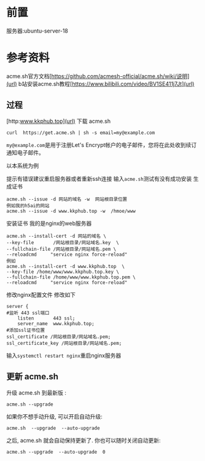 # 前置
服务器:ubuntu-server-18
# 参考资料
acme.sh官方文档[https://github.com/acmesh-official/acme.sh/wiki/说明](url)
b站安装acme.sh教程[https://www.bilibili.com/video/BV1SE411j7Jt](url)

## 过程
[http:www.kkphub.top](url)
下载 acme.sh

```
curl  https://get.acme.sh | sh -s email=my@example.com
```
`my@example.com`是用于注册Let's Encrypt帐户的电子邮件，您将在此处收到续订通知电子邮件。

以本系统为例

提示有错误建议重启服务器或者重新ssh连接
输入`acme.sh`测试有没有成功安装
生成证书

```
acme.sh --issue -d 网站的域名 -w  网站根目录位置
例如我的h5ai的网站
acme.sh --issue -d www.kkphub.top -w  /hmoe/www
```
安装证书 我的是nginx的web服务器
```
acme.sh --install-cert -d 网站的域名 \
--key-file       /网站根目录/网站域名.key  \
--fullchain-file /网站根目录/网站域名.pem \
--reloadcmd     "service nginx force-reload"
例如
acme.sh --install-cert -d www.kkphub.top  \
--key-file /home/www/www.kkphub.top.key \
--fullchain-file /home/www/www.kkphub.top.pem \
--reloadcmd     "service nginx force-reload"
```
修改nginx配置文件
修改如下
```
server {
#监听 443 ssl端口
    listen       443 ssl;
    server_name  www.kkphub.top;
#添加ssl证书位置
ssl_certificate /网站根目录/网站域名.pem;
ssl_certificate_key /网站根目录/网站域名.pem;
```
输入`systemctl restart nginx`重启nginx服务器
## 更新 acme.sh
升级 acme.sh 到最新版 :
```
acme.sh --upgrade
```
如果你不想手动升级, 可以开启自动升级:
```
acme.sh  --upgrade  --auto-upgrade
```
之后, acme.sh 就会自动保持更新了.
你也可以随时关闭自动更新:

```
acme.sh --upgrade  --auto-upgrade  0
```
